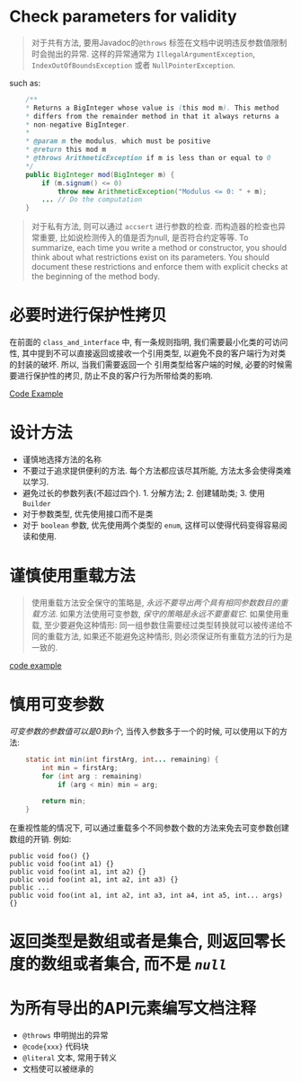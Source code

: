 # Check parameters for validity

> 对于共有方法, 要用Javadoc的`@throws` 标签在文档中说明违反参数值限制时会抛出的异常. 
这样的异常通常为 `IllegalArgumentException`, `IndexOutOfBoundsException` 或者 `NullPointerException`. 

such as: 

~~~ java
    /**
    * Returns a BigInteger whose value is (this mod m). This method
    * differs from the remainder method in that it always returns a
    * non-negative BigInteger.
    *
    * @param m the modulus, which must be positive
    * @return this mod m
    * @throws ArithmeticException if m is less than or equal to 0
    */
    public BigInteger mod(BigInteger m) {
        if (m.signum() <= 0)
            throw new ArithmeticException("Modulus <= 0: " + m);
        ... // Do the computation
    }
~~~

> 对于私有方法, 则可以通过 `accsert` 进行参数的检查. 
而构造器的检查也异常重要, 比如说检测传入的值是否为null, 是否符合约定等等. 
To summarize, each time you write a method or constructor, you should think
about what restrictions exist on its parameters. You should document these restrictions 
and enforce them with explicit checks at the beginning of the method body.

# 必要时进行保护性拷贝

在前面的 `class_and_interface` 中, 有一条规则指明, 
我们需要最小化类的可访问性, 其中提到不可以直接返回或接收一个引用类型, 
以避免不良的客户端行为对类的封装的破坏. 所以, 当我们需要返回一个
引用类型给客户端的时候, 必要的时候需要进行保护性的拷贝, 
防止不良的客户行为所带给类的影响. 

[Code Example](Period.java)

# 设计方法

* 谨慎地选择方法的名称
* 不要过于追求提供便利的方法. 每个方法都应该尽其所能, 方法太多会使得类难以学习.
* 避免过长的参数列表(不超过四个). 1. 分解方法; 2. 创建辅助类; 3. 使用 `Builder`
* 对于参数类型, 优先使用接口而不是类
* 对于 `boolean` 参数, 优先使用两个类型的 `enum`, 这样可以使得代码变得容易阅读和使用.

# 谨慎使用重载方法

> 使用重载方法安全保守的策略是, _永远不要导出两个具有相同参数数目的重载方法_. 
如果方法使用可变参数, _保守的策略是永远不要重载它_. 
如果使用重载, 至少要避免这种情形: 同一组参数住需要经过类型转换就可以被传递给不同的重载方法, 
如果还不能避免这种情形, 则必须保证所有重载方法的行为是一致的.

[code example](OverloadTest.java)

# 慎用可变参数

_可变参数的参数值可以是0到n个_, 当传入参数多于一个的时候, 
可以使用以下的方法:

~~~ java
    static int min(int firstArg, int... remaining) {
        int min = firstArg;
        for (int arg : remaining)
            if (arg < min) min = arg;
        
        return min;
    }
~~~

在重视性能的情况下, 可以通过重载多个不同参数个数的方法来免去可变参数创建数组的开销. 
例如: 
    
    public void foo() {}
    public void foo(int a1) {}
    public void foo(int a1, int a2) {}
    public void foo(int a1, int a2, int a3) {}
    public ...
    public void foo(int a1, int a2, int a3, int a4, int a5, int... args) {}
    
# 返回类型是数组或者是集合, 则返回零长度的数组或者集合, 而不是 _`null`_

# 为所有导出的API元素编写文档注释

* `@throws` 申明抛出的异常
* `@code{xxx}` 代码块
* `@literal` 文本, 常用于转义
* 文档使可以被继承的





